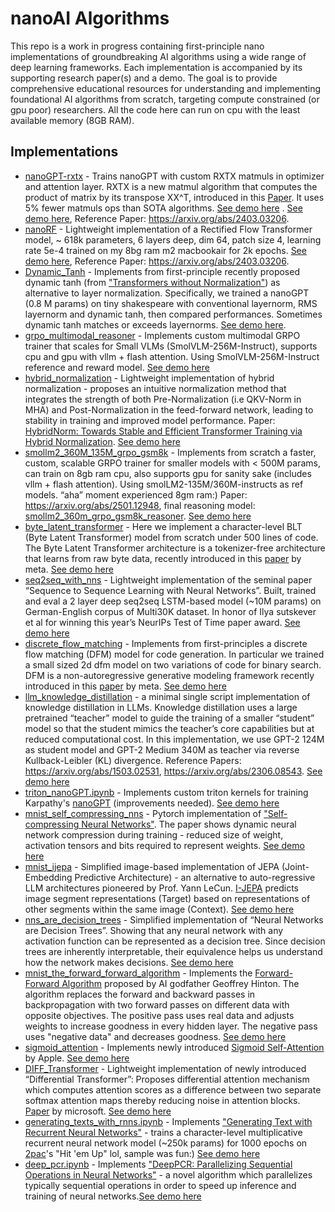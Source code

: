# nanoAI Algorithms

This repo is a work in progress containing first-principle nano implementations of groundbreaking AI algorithms using a wide range of deep learning frameworks. Each implementation is accompanied by its supporting research paper(s) and a demo. The goal is to provide comprehensive educational resources for understanding and implementing foundational AI algorithms from scratch, targeting compute constrained (or gpu poor) researchers. All the code here can run on cpu with the least available memory (8GB RAM).

## Implementations
- [nanoGPT-rxtx](https://github.com/Jaykef/ai-algorithms/blob/main/nanogpt-rxtx.ipynb) - Trains nanoGPT with custom RXTX matmuls in optimizer and attention layer. RXTX is a new matmul algorithm that computes the product of matrix by its transpose XX^T, introduced in this [Paper](https://arxiv.org/abs/2405.14619). It uses 5% fewer matmuls ops than SOTA algorithms. [See demo here](https://x.com/JawardSesay_/status/1940026214951133219)
. [See demo here](https://x.com/JawardSesay_/status/1923718725578129838), Reference Paper: https://arxiv.org/abs/2403.03206.
- [nanoRF](https://github.com/Jaykef/ai-algorithms/blob/main/nanoRF.ipynb) - Lightweight implementation of a Rectified Flow Transformer model, ~ 618k parameters, 6 layers deep, dim 64, patch size 4, learning rate 5e-4  trained on my 8bg ram m2 macbookair for 2k epochs. [See demo here](https://x.com/JawardSesay_/status/1923718725578129838), Reference Paper: https://arxiv.org/abs/2403.03206.
- [Dynamic_Tanh](https://github.com/Jaykef/ai-algorithms/blob/main/Dynamic_Tanh.ipynb) - Implements from first-principle recently proposed dynamic tanh (from ["Transformers without Normalization"](https://arxiv.org/pdf/2503.10622)) as alternative to layer normalization. Specifically, we trained a nanoGPT (0.8 M params) on tiny shakespeare with conventional layernorm, RMS layernorm and dynamic tanh, then compared performances. Sometimes dynamic tanh matches or exceeds layernorms. [See demo here](https://x.com/JawardSesay_/status/1907388292720624070).
- [grpo_multimodal_reasoner](https://github.com/Jaykef/ai-algorithms/blob/main/grpo_multimodal_reasoner.ipynb) - Implements custom multimodal GRPO trainer that scales for Small VLMs (SmolVLM-256M-Instruct), supports cpu and gpu with vllm + flash attention. Using SmolVLM-256M-Instruct reference and reward model. [See demo here](https://x.com/JawardSesay_/status/1903806901630140878)
- [hybrid_normalization](https://github.com/Jaykef/ai-algorithms/blob/main/hybrid_normalization.ipynb) - Lightweight implementation of hybrid normalization - proposes an intuitive normalization method that integrates the strength of both Pre-Normalization (i.e QKV-Norm in MHA) and Post-Normalization in the feed-forward network, leading to stability in training and improved model performance. Paper: [HybridNorm: Towards Stable and Efficient Transformer Training via Hybrid Normalization](https://arxiv.org/pdf/2503.04598). [See demo here](https://x.com/JawardSesay_/status/1898760465934930010)
- [smollm2_360M_135M_grpo_gsm8k](https://github.com/Jaykef/ai-algorithms/blob/main/smollm2_360M_135M_grpo_gsm8k.ipynb) - Implements from scratch a faster, custom, scalable GRPO trainer for smaller models with < 500M params, can train on 8gb ram cpu, also supports gpu for sanity sake (includes vllm + flash attention). Using smolLM2-135M/360M-instructs as ref models. “aha” moment experienced 8gm ram:) Paper: https://arxiv.org/abs/2501.12948, final reasoning model: [smollm2_360m_grpo_gsm8k_reasoner](https://huggingface.co/Jaward/smollm2_360m_grpo_gsm8k_reasoner). [See demo here](https://x.com/JawardSesay_/status/1891176796181196916)
- [byte_latent_transformer](https://github.com/Jaykef/ai-algorithms/blob/main/byte_latent_transformer.ipynb) - Here we implement a character-level BLT (Byte Latent Transformer) model from scratch under 500 lines of code. The Byte Latent Transformer architecture is a tokenizer-free architecture that learns from raw byte data, recently introduced in this [paper](https://dl.fbaipublicfiles.com/blt/BLT__Patches_Scale_Better_Than_Tokens.pdf) by meta. [See demo here](https://x.com/JawardSesay_/status/1872995239184814487?s=46&t=V2mWOpm9AdMX0spmmr0yNQ)
- [seq2seq_with_nns](https://github.com/Jaykef/ai-algorithms/blob/main/seq2seq.ipynb) - Lightweight implementation of the seminal paper “Sequence to Sequence Learning with Neural Networks”. Built, trained and eval a 2 layer deep seq2seq LSTM-based model (~10M params) on German-English corpus of Multi30K dataset. In honor of Ilya sutskever et al for winning this year’s NeurIPs Test of Time paper award. [See demo here](https://x.com/JawardSesay_/status/1865774985505394712?s=46&t=V2mWOpm9AdMX0spmmr0yNQ) 
- [discrete_flow_matching](https://github.com/Jaykef/ai-algorithms/blob/main/dfm.ipynb) - Implements from first-principles a discrete flow matching (DFM) model for code generation. In particular we trained a small sized 2d dfm model on two variations of code for binary search. DFM is a non-autoregressive generative modeling framework recently introduced in this <a href="https://arxiv.org/pdf/2407.15595">paper</a> by meta. [See demo here](https://x.com/JawardSesay_/status/1870181569832595709)
- [llm_knowledge_distillation](https://github.com/Jaykef/ai-algorithms/blob/main/llm_knowledge_distillation.ipynb) - a minimal single script implementation of knowledge distillation in LLMs. Knowledge distillation uses a large pretrained “teacher” model to guide the training of a smaller “student” model so that the student mimics the teacher’s core capabilities but at reduced computational cost. In this implementation, we use GPT-2 124M as student model and GPT-2 Medium 340M as teacher via reverse Kullback-Leibler (KL) divergence. Reference Papers: https://arxiv.org/abs/1503.02531, https://arxiv.org/abs/2306.08543. [See demo here](https://x.com/JawardSesay_/status/1879046868212322340)
- [triton_nanoGPT.ipynb](https://github.com/Jaykef/ai-algorithms/blob/main/triton_nanoGPT.ipynb) - Implements custom triton kernels for training Karpathy's [nanoGPT](https://github.com/karpathy/nanoGPT) (improvements needed). [See demo here](https://x.com/JawardSesay_/status/1847943239531131338?s=46&t=V2mWOpm9AdMX0spmmr0yNQ)
- [mnist_self_compressing_nns](https://github.com/Jaykef/ai-algorithms/blob/main/mnist_self_compression.ipynb) - Pytorch implementation of ["Self-compressing Neural Networks"](https://arxiv.org/pdf/2301.13142). The paper shows dynamic neural network compression during training - reduced size of weight, activation tensors and bits required to represent weights. [See demo here](https://x.com/JawardSesay_/status/1821518359122280482)
- [mnist_ijepa](https://github.com/Jaykef/ai-algorithms/blob/main/mnist_ijepa.ipynb) - Simplified image-based implementation of JEPA (Joint-Embedding Predictive Architecture) - an alternative to auto-regressive LLM architectures pioneered by Prof. Yann LeCun. [I-JEPA](https://arxiv.org/pdf/2301.08243.pdf) predicts image segment representations (Target) based on representations of other segments within the same image (Context). [See demo here](https://x.com/JawardSesay_/status/1823701789126091244)
- [nns_are_decision_trees](https://github.com/Jaykef/ai-algorithms/blob/main/nns_are%20decision_trees.ipynb) - Simplified implementation of “Neural Networks are Decision Trees”. Showing that any neural network with any activation function can be represented as a decision tree. Since decision trees are inherently interpretable, their equivalence helps us understand how the network makes decisions. [See demo here](https://x.com/JawardSesay_/status/1829160656836407694)
- [mnist_the_forward_forward_algorithm](https://github.com/Jaykef/ai-algorithms/blob/main/mnist_the_forward_forward_algorithm.ipynb) - Implements the [Forward-Forward Algorithm](https://arxiv.org/abs/2212.13345) proposed by AI godfather Geoffrey Hinton. The algorithm replaces the forward and backward passes in backpropagation with two forward passes on different data with opposite objectives. The positive pass uses real data and adjusts weights to increase goodness in every hidden layer. The negative pass uses "negative data" and decreases goodness. [See demo here](https://x.com/JawardSesay_/status/1830926688282108210)
- [sigmoid_attention](https://github.com/Jaykef/ai-algorithms/blob/main/sigmoid_attn.ipynb) - Implements newly introduced [Sigmoid Self-Attention](https://arxiv.org/abs/2409.04431) by Apple. [See demo here](https://x.com/JawardSesay_/status/1835291884543000672)
- [DIFF_Transformer](https://github.com/Jaykef/ai-algorithms/blob/main/DIFF_Transformer.ipynb) - Lightweight implementation of newly introduced “Differential Transformer”: Proposes differential attention mechanism which computes attention scores as a difference between two separate softmax attention maps thereby reducing noise in attention blocks. [Paper](https://arxiv.org/pdf/2410.05258) by microsoft. [See demo here](https://x.com/JawardSesay_/status/1843660249653518688)
- [generating_texts_with_rnns.ipynb](https://github.com/Jaykef/ai-algorithms/blob/main/generating_texts_with_rnns.ipynb) - Implements ["Generating Text with Recurrent Neural Networks"](https://icml.cc/2011/papers/524_icmlpaper.pdf) - trains a character-level multiplicative recurrent neural network model (~250k params) for 1000 epochs on [2pac](https://github.com/Jaykef/ai-algorithms/blob/main/data/tupac.txt)'s "Hit 'em Up" lol, sample was fun:) [See demo here](https://x.com/JawardSesay_/status/1858125900682027050)
- [deep_pcr.ipynb](https://github.com/Jaykef/ai-algorithms/blob/main/deep_pcr.ipynb) - Implements ["DeepPCR: Parallelizing Sequential Operations in Neural Networks"](https://machinelearning.apple.com/research/deeppcr) - a novel algorithm which parallelizes typically sequential operations in order to speed up inference and training of neural networks.[See demo here](https://x.com/JawardSesay_/status/1862837903015166079?s=46&t=V2mWOpm9AdMX0spmmr0yNQ)
